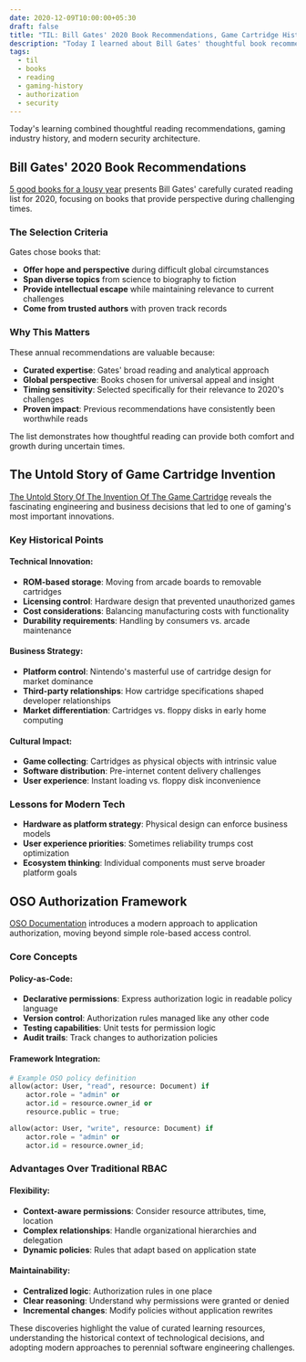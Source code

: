 ```yaml
---
date: 2020-12-09T10:00:00+05:30
draft: false
title: "TIL: Bill Gates' 2020 Book Recommendations, Game Cartridge History, and OSO Authorization"
description: "Today I learned about Bill Gates' thoughtful book recommendations for 2020, the fascinating untold story of video game cartridge invention, and OSO's approach to application authorization."
tags:
  - til
  - books
  - reading
  - gaming-history
  - authorization
  - security
---
```


Today's learning combined thoughtful reading recommendations, gaming industry history, and modern security architecture.

## Bill Gates' 2020 Book Recommendations

[5 good books for a lousy year](https://www.gatesnotes.com/About-Bill-Gates/Holiday-Books-2020) presents Bill Gates' carefully curated reading list for 2020, focusing on books that provide perspective during challenging times.

### The Selection Criteria
Gates chose books that:
- **Offer hope and perspective** during difficult global circumstances
- **Span diverse topics** from science to biography to fiction
- **Provide intellectual escape** while maintaining relevance to current challenges
- **Come from trusted authors** with proven track records

### Why This Matters
These annual recommendations are valuable because:
- **Curated expertise**: Gates' broad reading and analytical approach
- **Global perspective**: Books chosen for universal appeal and insight
- **Timing sensitivity**: Selected specifically for their relevance to 2020's challenges
- **Proven impact**: Previous recommendations have consistently been worthwhile reads

The list demonstrates how thoughtful reading can provide both comfort and growth during uncertain times.

## The Untold Story of Game Cartridge Invention

[The Untold Story Of The Invention Of The Game Cartridge](https://www.fastcompany.com/3040889/the-untold-story-of-the-invention-of-the-game-cartridge) reveals the fascinating engineering and business decisions that led to one of gaming's most important innovations.

### Key Historical Points

#### **Technical Innovation:**
- **ROM-based storage**: Moving from arcade boards to removable cartridges
- **Licensing control**: Hardware design that prevented unauthorized games
- **Cost considerations**: Balancing manufacturing costs with functionality
- **Durability requirements**: Handling by consumers vs. arcade maintenance

#### **Business Strategy:**
- **Platform control**: Nintendo's masterful use of cartridge design for market dominance
- **Third-party relationships**: How cartridge specifications shaped developer relationships
- **Market differentiation**: Cartridges vs. floppy disks in early home computing

#### **Cultural Impact:**
- **Game collecting**: Cartridges as physical objects with intrinsic value
- **Software distribution**: Pre-internet content delivery challenges
- **User experience**: Instant loading vs. floppy disk inconvenience

### Lessons for Modern Tech
- **Hardware as platform strategy**: Physical design can enforce business models
- **User experience priorities**: Sometimes reliability trumps cost optimization
- **Ecosystem thinking**: Individual components must serve broader platform goals

## OSO Authorization Framework

[OSO Documentation](https://docs.osohq.com/index.html) introduces a modern approach to application authorization, moving beyond simple role-based access control.

### Core Concepts

#### **Policy-as-Code:**
- **Declarative permissions**: Express authorization logic in readable policy language
- **Version control**: Authorization rules managed like any other code
- **Testing capabilities**: Unit tests for permission logic
- **Audit trails**: Track changes to authorization policies

#### **Framework Integration:**
```python
# Example OSO policy definition
allow(actor: User, "read", resource: Document) if
    actor.role = "admin" or
    actor.id = resource.owner_id or
    resource.public = true;

allow(actor: User, "write", resource: Document) if
    actor.role = "admin" or
    actor.id = resource.owner_id;
```

### Advantages Over Traditional RBAC

#### **Flexibility:**
- **Context-aware permissions**: Consider resource attributes, time, location
- **Complex relationships**: Handle organizational hierarchies and delegation
- **Dynamic policies**: Rules that adapt based on application state

#### **Maintainability:**
- **Centralized logic**: Authorization rules in one place
- **Clear reasoning**: Understand why permissions were granted or denied
- **Incremental changes**: Modify policies without application rewrites

These discoveries highlight the value of curated learning resources, understanding the historical context of technological decisions, and adopting modern approaches to perennial software engineering challenges.